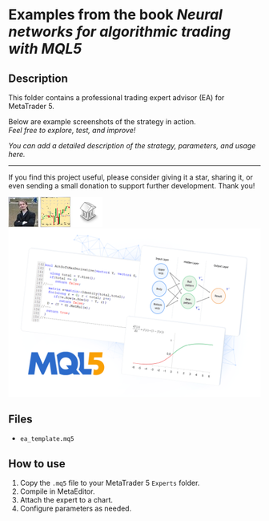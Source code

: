 # Examples from the book _Neural networks for algorithmic trading with MQL5_

## Description
This folder contains a professional trading expert advisor (EA) for MetaTrader 5.

Below are example screenshots of the strategy in action.  
*Feel free to explore, test, and improve!*

*You can add a detailed description of the strategy, parameters, and usage here.*

---

If you find this project useful, please consider giving it a star, sharing it, or even sending a small donation to support further development. Thank you!

![Screenshot](53426E3A-A025.jpg)
![Screenshot](680e3f5e-62fd.png)
![Screenshot](library.png)
![Screenshot](neural-network--ill-01.png)

## Files
- `ea_template.mq5`

## How to use
1. Copy the `.mq5` file to your MetaTrader 5 `Experts` folder.
2. Compile in MetaEditor.
3. Attach the expert to a chart.
4. Configure parameters as needed.
